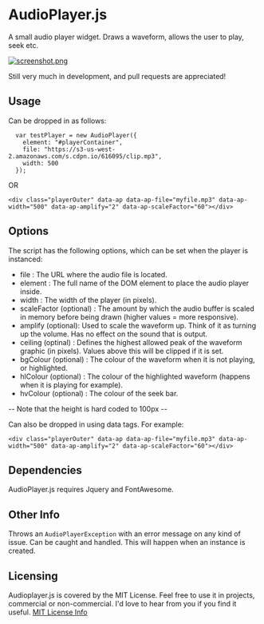 # AudioPlayer.js
A small audio player widget. Draws a waveform, allows the user to play, seek etc.

[![screenshot.png](https://s23.postimg.org/z1l9dmmgb/screenshot.png)](https://postimg.org/image/6oprn60pz/)

Still very much in development, and pull requests are appreciated!

## Usage
Can be dropped in as follows:

```
  var testPlayer = new AudioPlayer({
    element: "#playerContainer",
    file: "https://s3-us-west-2.amazonaws.com/s.cdpn.io/616095/clip.mp3",
    width: 500
  });
```

OR

```
<div class="playerOuter" data-ap data-ap-file="myfile.mp3" data-ap-width="500" data-ap-amplify="2" data-ap-scaleFactor="60"></div>
```

## Options
The script has the following options, which can be set when the player is instanced:

* file : The URL where the audio file is located.
* element : The full name of the DOM element to place the audio player inside.
* width : The width of the player (in pixels).
* scaleFactor (optional) : The amount by which the audio buffer is scaled in memory before being drawn (higher values = more responsive).
* amplify (optional): Used to scale the waveform up. Think of it as turning up the volume. Has no effect on the sound that is output.
* ceiling (optinal) : Defines the highest allowed peak of the waveform graphic (in pixels). Values above this will be clipped if it is set.
* bgColour (optional) : The colour of the waveform when it is not playing, or highlighted.
* hlColour (optional) : The colour of the highlighted waveform (happens when it is playing for example).
* hvColour (optional) : The colour of the seek bar.

-- Note that the height is hard coded to 100px --

Can also be dropped in using data tags. For example:
```
<div class="playerOuter" data-ap data-ap-file="myfile.mp3" data-ap-width="500" data-ap-amplify="2" data-ap-scaleFactor="60"></div>
```

## Dependencies
AudioPlayer.js requires Jquery and FontAwesome.

## Other Info
Throws an `AudioPlayerException` with an error message on any kind of issue. Can be caught and handled. This will happen when an instance is created.

## Licensing
Audioplayer.js is covered by the MIT License. Feel free to use it in projects, commercial or non-commercial. I'd love to hear from you if you find it useful.
[MIT License Info](https://opensource.org/licenses/MIT)